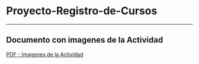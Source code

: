 # Proyecto-Registro-de-Cursos
------
## Documento con imagenes de la Actividad
[PDF - Imagenes de la Actividad](https://github.com/elvis-codev/Proyecto-Registro-de-Cursos/blob/main/Documentacion_Registro%20de%20cursos.pdf)
